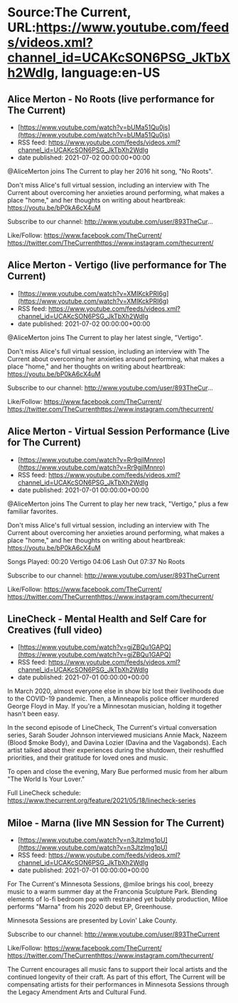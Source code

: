 # Source:The Current, URL:https://www.youtube.com/feeds/videos.xml?channel_id=UCAKcSON6PSG_JkTbXh2WdIg, language:en-US

## Alice Merton - No Roots (live performance for The Current)
 - [https://www.youtube.com/watch?v=bUMa51Qu0js](https://www.youtube.com/watch?v=bUMa51Qu0js)
 - RSS feed: https://www.youtube.com/feeds/videos.xml?channel_id=UCAKcSON6PSG_JkTbXh2WdIg
 - date published: 2021-07-02 00:00:00+00:00

@AliceMerton joins The Current to play her 2016 hit song, "No Roots".

Don't miss Alice's full virtual session, including an interview with The Current about overcoming her anxieties around performing, what makes a place "home," and her thoughts on writing about heartbreak: https://youtu.be/bP0kA6cX4uM

Subscribe to our channel:
http://www.youtube.com/user/893TheCur...

Like/Follow:
https://www.facebook.com/TheCurrent/​​​​
https://twitter.com/TheCurrent​​​​
https://www.instagram.com/thecurrent/

## Alice Merton - Vertigo (live performance for The Current)
 - [https://www.youtube.com/watch?v=XMIKckPRI6g](https://www.youtube.com/watch?v=XMIKckPRI6g)
 - RSS feed: https://www.youtube.com/feeds/videos.xml?channel_id=UCAKcSON6PSG_JkTbXh2WdIg
 - date published: 2021-07-02 00:00:00+00:00

@AliceMerton joins The Current to play her latest single, "Vertigo".

Don't miss Alice's full virtual session, including an interview with The Current about overcoming her anxieties around performing, what makes a place "home," and her thoughts on writing about heartbreak: https://youtu.be/bP0kA6cX4uM

Subscribe to our channel:
http://www.youtube.com/user/893TheCur...

Like/Follow:
https://www.facebook.com/TheCurrent/​​​​
https://twitter.com/TheCurrent​​​​
https://www.instagram.com/thecurrent/

## Alice Merton - Virtual Session Performance (Live for The Current)
 - [https://www.youtube.com/watch?v=Rr9gjlMnnro](https://www.youtube.com/watch?v=Rr9gjlMnnro)
 - RSS feed: https://www.youtube.com/feeds/videos.xml?channel_id=UCAKcSON6PSG_JkTbXh2WdIg
 - date published: 2021-07-01 00:00:00+00:00

​@AliceMerton joins The Current to play her new track, "Vertigo," plus a few familiar favorites. 

Don't miss Alice's full virtual session, including an interview with The Current about overcoming her anxieties around performing, what makes a place "home," and her thoughts on writing about heartbreak: https://youtu.be/bP0kA6cX4uM

Songs Played:
00:20 Vertigo
04:06 Lash Out
07:37 No Roots

Subscribe to our channel:
http://www.youtube.com/user/893TheCurrent

Like/Follow:
https://www.facebook.com/TheCurrent/​​​​
https://twitter.com/TheCurrent​​​​
https://www.instagram.com/thecurrent/

## LineCheck - Mental Health and Self Care for Creatives (full video)
 - [https://www.youtube.com/watch?v=gjZBQu1GAPQ](https://www.youtube.com/watch?v=gjZBQu1GAPQ)
 - RSS feed: https://www.youtube.com/feeds/videos.xml?channel_id=UCAKcSON6PSG_JkTbXh2WdIg
 - date published: 2021-07-01 00:00:00+00:00

In March 2020, almost everyone else in show biz lost their livelihoods due to the COVID-19 pandemic. Then, a Minneapolis police officer murdered George Floyd in May. If you're a Minnesotan musician, holding it together hasn't been easy.

In the second episode of LineCheck, The Current's virtual conversation series, Sarah Souder Johnson interviewed musicians Annie Mack, Nazeem (Blood $moke Body), and Davina Lozier (Davina and the Vagabonds). Each artist talked about their experiences during the shutdown, their reshuffled priorities, and their gratitude for loved ones and music.

To open and close the evening, Mary Bue performed music from her album "The World Is Your Lover."

Full LineCheck schedule: https://www.thecurrent.org/feature/2021/05/18/linecheck-series

## Miloe - Marna (live MN Session for The Current)
 - [https://www.youtube.com/watch?v=n3Jtzlmg1pU](https://www.youtube.com/watch?v=n3Jtzlmg1pU)
 - RSS feed: https://www.youtube.com/feeds/videos.xml?channel_id=UCAKcSON6PSG_JkTbXh2WdIg
 - date published: 2021-07-01 00:00:00+00:00

For The Current's Minnesota Sessions, @miloe brings his cool, breezy music to a warm summer day at the Franconia Sculpture Park. Blending elements of lo-fi bedroom pop with restrained yet bubbly production, Miloe performs "Marna" from his 2020 debut EP, Greenhouse. 

Minnesota Sessions are presented by Lovin' Lake County. 

Subscribe to our channel:
http://www.youtube.com/user/893TheCurrent

Like/Follow:
https://www.facebook.com/TheCurrent/​​​​
https://twitter.com/TheCurrent​​​​
https://www.instagram.com/thecurrent/

The Current encourages all music fans to support their local artists and the continued longevity of their craft. As part of this effort, The Current will be compensating artists for their performances in Minnesota Sessions through the Legacy Amendment Arts and Cultural Fund.

